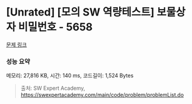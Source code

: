 # [Unrated] [모의 SW 역량테스트] 보물상자 비밀번호 - 5658 

[문제 링크](https://swexpertacademy.com/main/code/problem/problemDetail.do?contestProbId=AWXRUN9KfZ8DFAUo) 

### 성능 요약

메모리: 27,816 KB, 시간: 140 ms, 코드길이: 1,524 Bytes



> 출처: SW Expert Academy, https://swexpertacademy.com/main/code/problem/problemList.do